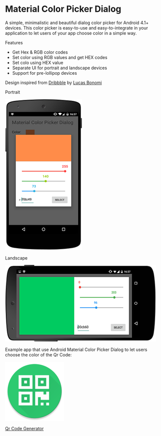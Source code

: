 # Material Color Picker Dialog
A simple, minimalistic and beautiful dialog color picker for Android 4.1+ devices. This color picker is easy-to-use and easy-to-integrate in your application to let users of your app choose color in a simple way.

Features
- Get Hex & RGB color codes
- Set color using RGB values and get HEX codes
- Set colo using HEX value
- Separate UI for portrait and landscape devices
- Support for pre-lollipop devices

Design inspired from [Dribbble](https://dribbble.com/shots/1858968-Material-Design-colorpicker?list=following&offset=4) by [Lucas Bonomi](http://lucasbonomi.com/)

Portrait

![portrait](/screenshots/main.jpg)

Landscape

![landscape](/screenshots/main_land.jpg)


Example app that use Android Material Color Picker Dialog to let users choose the color of the Qr Code:

[![Qr Code Generator](/screenshots/appIcon.png)](http://www.simonepessotto.it/App/QrCodeGeneratorRevolution.apk)

[Qr Code Generator](http://www.simonepessotto.it/App/QrCodeGeneratorRevolution.apk)
